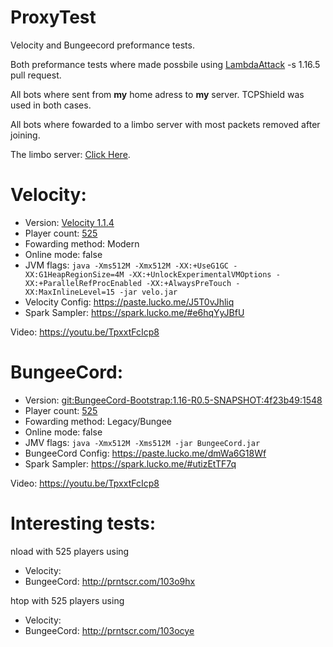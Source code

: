 # ProxyTest

Velocity and Bungeecord preformance tests.

Both preformance tests where made possbile using [LambdaAttack](https://github.com/games647/LambdaAttack/pull/53) -s 1.16.5 pull request.

All bots where sent from **my** home adress to **my** server. TCPShield was used in both cases.

All bots where fowarded to a limbo server with most packets removed after joining. 

The limbo server: [Click Here](https://github.com/Nan1t/NanoLimbo).

# Velocity:

- Version: [Velocity 1.1.4](https://velocitypowered.com/downloads)
- Player count: [525](http://prntscr.com/103lwy9)
- Fowarding method: Modern
- Online mode: false
- JVM flags: ```java -Xms512M -Xmx512M -XX:+UseG1GC -XX:G1HeapRegionSize=4M -XX:+UnlockExperimentalVMOptions -XX:+ParallelRefProcEnabled -XX:+AlwaysPreTouch -XX:MaxInlineLevel=15 -jar velo.jar ```
- Velocity Config: https://paste.lucko.me/J5T0vJhliq
- Spark Sampler: https://spark.lucko.me/#e6hqYyJBfU

Video: https://youtu.be/TpxxtFcIcp8

# BungeeCord:

- Version: [git:BungeeCord-Bootstrap:1.16-R0.5-SNAPSHOT:4f23b49:1548](https://ci.md-5.net/job/BungeeCord/)
- Player count: [525](http://prntscr.com/103o4x2)
- Fowarding method: Legacy/Bungee
- Online mode: false
- JMV flags: ```java -Xmx512M -Xms512M -jar BungeeCord.jar```
- BungeeCord Config: https://paste.lucko.me/dmWa6G18Wf
- Spark Sampler: https://spark.lucko.me/#utizEtTF7q

Video: https://youtu.be/TpxxtFcIcp8

# Interesting tests:

nload with 525 players using 
- Velocity:
- BungeeCord: http://prntscr.com/103o9hx

htop with 525 players using
- Velocity:
- BungeeCord: http://prntscr.com/103ocye
